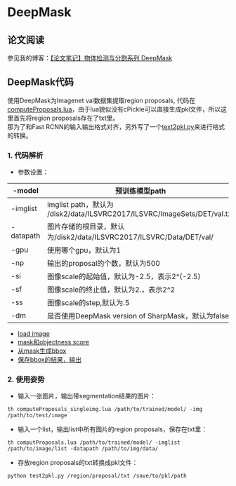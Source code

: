 # DeepMask
## 论文阅读
参见我的博客：[【论文笔记】物体检测与分割系列 DeepMask](http://blog.csdn.net/elaine_bao/article/details/72967800)

## DeepMask代码
使用DeepMask为Imagenet val数据集提取region proposals, 代码在[computeProposals.lua](https://github.com/ElaineBao/deepmask/blob/master/computeProposals.lua)，由于lua貌似没有cPickle可以直接生成pkl文件，所以这里首先将region proposals存在了txt里。     
那为了和Fast RCNN的输入输出格式对齐，另外写了一个[text2pkl.py](https://github.com/ElaineBao/deepmask/blob/master/text2pkl.py)来进行格式的转换。

### 1. 代码解析
- 参数设置：

|-model| 预训练模型path |
|-----|-----|
|-imglist|imglist path，默认为 /disk2/data/ILSVRC2017/ILSVRC/ImageSets/DET/val.txt|
|-datapath|图片存储的根目录，默认为/disk2/data/ILSVRC2017/ILSVRC/Data/DET/val/ |
|-gpu|使用哪个gpu，默认为1|
|-np|输出的proposal的个数，默认为500|
|-si|图像scale的起始值，默认为-2.5，表示2^(-2.5)|
|-sf|图像scale的终止值，默认为2.，表示2^2|
|-ss|图像scale的step,默认为.5|
|-dm|是否使用DeepMask version of SharpMask，默认为false|


- [load image](https://github.com/ElaineBao/deepmask/blob/master/computeProposals.lua#L86-L98)
- [mask和objectness score](https://github.com/ElaineBao/deepmask/blob/master/computeProposals.lua#L102-L105)
- [从mask生成bbox](https://github.com/ElaineBao/deepmask/blob/master/computeProposals.lua#L110-L111)
- [保存bbox的结果，输出](https://github.com/ElaineBao/deepmask/blob/master/computeProposals.lua#L115-L127)

### 2. 使用姿势
- 输入一张图片，输出带segmentation结果的图片：

```
th computeProposals_singleimg.lua /path/to/trained/model/ -img /path/to/test/image
```
- 输入一个list，输出list中所有图片的region proposals，保存在txt里：

```
th computProposals.lua /path/to/trained/model/ -imglist /path/to/image/list -datapath /path/to/img/data/
```
- 存放region proposals的txt转换成pkl文件：   

```
python test2pkl.py /region/proposal/txt /save/to/pkl/path
```